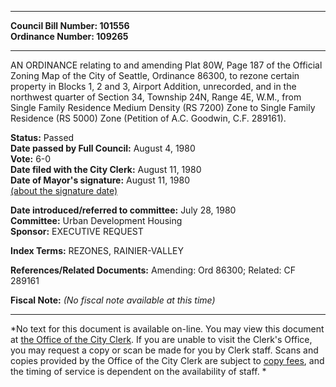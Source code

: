 * * * * *  
  
**Council Bill Number: [](#h0)[](#h2)101556**   
**Ordinance Number: 109265**  
  
* * * * *  
  
AN ORDINANCE relating to and amending Plat 80W, Page 187 of the Official Zoning Map of the City of Seattle, Ordinance 86300, to rezone certain property in Blocks 1, 2 and 3, Airport Addition, unrecorded, and in the northwest quarter of Section 34, Township 24N, Range 4E, W.M., from Single Family Residence Medium Density (RS 7200) Zone to Single Family Residence (RS 5000) Zone (Petition of A.C. Goodwin, C.F. 289161).  
  
**Status:** Passed   
**Date passed by Full Council:** August 4, 1980   
**Vote:** 6-0   
**Date filed with the City Clerk:** August 11, 1980   
**Date of Mayor's signature:** August 11, 1980   
[(about the signature date)](/~public/approvaldate.htm)   
  
  
**Date introduced/referred to committee:** July 28, 1980   
**Committee:** Urban Development Housing   
**Sponsor:** EXECUTIVE REQUEST   
  
**Index Terms:** REZONES, RAINIER-VALLEY  
  
**References/Related Documents:** Amending: Ord 86300; Related: CF 289161  
  
**Fiscal Note:** *(No fiscal note available at this time)*  
  
* * * * *  
  
*No text for this document is available on-line. You may view this document at [the Office of the City Clerk](http://www.seattle.gov/leg/clerk/contactUs.htm). If you are unable to visit the Clerk's Office, you may request a copy or scan be made for you by Clerk staff. Scans and copies provided by the Office of the City Clerk are subject to [copy fees](http://clerk.seattle.gov/~public/clerkfees.htm), and the timing of service is dependent on the availability of staff. *  
  
  
